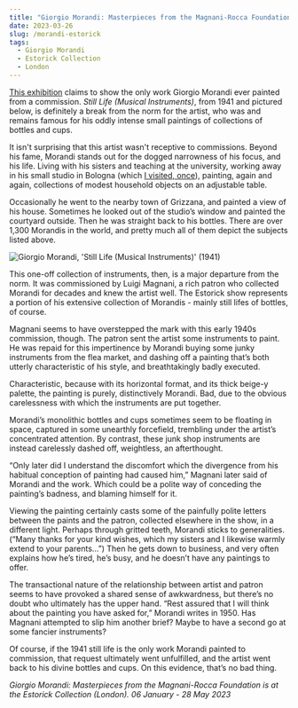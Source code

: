 ```yaml
---
title: "Giorgio Morandi: Masterpieces from the Magnani-Rocca Foundation | Estorick Collection"
date: 2023-03-26
slug: /morandi-estorick
tags:
  - Giorgio Morandi
  - Estorick Collection
  - London
---
```


[This exhibition](https://www.estorickcollection.com/exhibitions/giorgio-morandi-masterpieces-from-the-magnani-rocca-foundation) claims to show the only work Giorgio Morandi ever painted from a commission. *Still Life (Musical Instruments)*, from 1941 and pictured below, is definitely a break from the norm for the artist, who was and remains famous for his oddly intense small paintings of collections of bottles and cups. 

It isn't surprising that this artist wasn't receptive to commissions. Beyond his fame, Morandi stands out for the dogged narrowness of his focus, and his life. Living with his sisters and teaching at the university, working away in his small studio in Bologna (which [I visited, once](https://josephclift.com/writing/the-white-bottle)), painting, again and again, collections of modest household objects on an adjustable table.

Occasionally he went to the nearby town of Grizzana, and painted a view of his house. Sometimes he looked out of the studio’s window and painted the courtyard outside. Then he was straight back to his bottles. There are over 1,300 Morandis in the world, and pretty much all of them depict the subjects listed above.

![Giorgio Morandi, 'Still Life (Musical Instruments)' (1941)](/morandi-estorick-1.jpeg)

This one-off collection of instruments, then, is a major departure from the norm. It was commissioned by Luigi Magnani, a rich patron who collected Morandi for decades and knew the artist well. The Estorick show represents a portion of his extensive collection of Morandis - mainly still lifes of bottles, of course.

Magnani seems to have overstepped the mark with this early 1940s commission, though. The patron sent the artist some instruments to paint. He was repaid for this impertinence by Morandi buying some junky instruments from the flea market, and dashing off a painting that’s both utterly characteristic of his style, and breathtakingly badly executed.

Characteristic, because with its horizontal format, and its thick beige-y palette, the painting is purely, distinctively Morandi. Bad, due to the obvious carelessness with which the instruments are put together. 

Morandi’s monolithic bottles and cups sometimes seem to be floating in space, captured in some unearthly forcefield, trembling under the artist’s concentrated attention. By contrast, these junk shop instruments are instead carelessly dashed off, weightless, an afterthought. 

“Only later did I understand the discomfort which the divergence from his habitual conception of painting had caused him,” Magnani later said of Morandi and the work. Which could be a polite way of conceding the painting’s badness, and blaming himself for it.

Viewing the painting certainly casts some of the painfully polite letters between the paints and the patron, collected elsewhere in the show, in a different light. Perhaps through gritted teeth, Morandi sticks to generalities. (“Many thanks for your kind wishes, which my sisters and I likewise warmly extend to your parents…”) Then he gets down to business, and very often explains how he’s tired, he’s busy, and he doesn’t have any paintings to offer.

The transactional nature of the relationship between artist and patron seems to have provoked a shared sense of awkwardness, but there’s no doubt who ultimately has the upper hand. “Rest assured that I will think about the painting you have asked for,” Morandi writes in 1950. Has Magnani attempted to slip him another brief? Maybe to have a second go at some fancier instruments?

Of course, if the 1941 still life is the only work Morandi painted to commission, that request ultimately went unfulfilled, and the artist went back to his divine bottles and cups. On this evidence, that’s no bad thing.

*Giorgio Morandi: Masterpieces from the Magnani-Rocca Foundation is at the Estorick Collection (London). 06 January - 28 May 2023*
